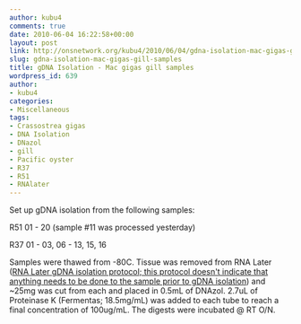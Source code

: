 ```yaml
---
author: kubu4
comments: true
date: 2010-06-04 16:22:58+00:00
layout: post
link: http://onsnetwork.org/kubu4/2010/06/04/gdna-isolation-mac-gigas-gill-samples/
slug: gdna-isolation-mac-gigas-gill-samples
title: gDNA Isolation - Mac gigas gill samples
wordpress_id: 639
author:
- kubu4
categories:
- Miscellaneous
tags:
- Crassostrea gigas
- DNA Isolation
- DNazol
- gill
- Pacific oyster
- R37
- R51
- RNAlater
---
```


Set up gDNA isolation from the following samples:

R51 01 - 20 (sample #11 was processed yesterday)

R37 01 - 03, 06 - 13, 15, 16

Samples were thawed from -80C. Tissue was removed from RNA Later ([RNA Later gDNA isolation protocol; this protocol doesn't indicate that anything needs to be done to the sample prior to gDNA isolation](http://www.ambion.com/techlib/misc/genomicDNA_rnalater.html)) and ~25mg was cut from each and placed in 0.5mL of DNAzol. 2.7uL of Proteinase K (Fermentas; 18.5mg/mL) was added to each tube to reach a final concentration of 100ug/mL. The digests were incubated @ RT O/N.
